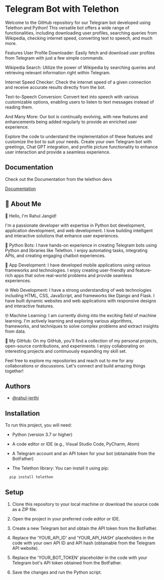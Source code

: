 # Telegram Bot with Telethon

Welcome to the GitHub repository for our Telegram bot developed using Telethon and Python! This versatile bot offers a wide range of functionalities, including downloading user profiles, searching queries from Wikipedia, checking internet speed, converting text to speech, and much more.

Features
User Profile Downloader: Easily fetch and download user profiles from Telegram with just a few simple commands.

Wikipedia Search: Utilize the power of Wikipedia by searching queries and retrieving relevant information right within Telegram.

Internet Speed Checker: Check the internet speed of a given connection and receive accurate results directly from the bot.

Text-to-Speech Conversion: Convert text into speech with various customizable options, enabling users to listen to text messages instead of reading them.

And Many More: Our bot is continually evolving, with new features and enhancements being added regularly to provide an enriched user experience.

Explore the code to understand the implementation of these features and customize the bot to suit your needs. Create your own Telegram bot with greetings, Chat GPT integration, and profile picture functionality to enhance user interaction and provide a seamless experience.




## Documentation
Check out the Documentation from the telethon devs

[Documentation](https://docs.telethon.dev/en/stable/#)


## 🚀 About Me
👋 Hello, I'm Rahul Jangid!

 I'm a passionate developer with expertise in Python bot development, application development, and web development. I love building intelligent and interactive solutions that enhance user experiences.

🤖 Python Bots:
I have hands-on experience in creating Telegram bots using Python and libraries like Telethon. I enjoy automating tasks, integrating APIs, and creating engaging chatbot experiences.

📱 App Development:
I have developed mobile applications using various frameworks and technologies. I enjoy creating user-friendly and feature-rich apps that solve real-world problems and provide seamless experiences.

🌐 Web Development:
I have a strong understanding of web technologies including HTML, CSS, JavaScript, and frameworks like Django and Flask. I have built dynamic websites and web applications with responsive designs and interactive features.

🤓 Machine Learning:
I am currently diving into the exciting field of machine learning. I'm actively learning and exploring various algorithms, frameworks, and techniques to solve complex problems and extract insights from data.

🚀 My GitHub:
On my GitHub, you'll find a collection of my personal projects, open-source contributions, and experiments. I enjoy collaborating on interesting projects and continuously expanding my skill set.

Feel free to explore my repositories and reach out to me for any collaborations or discussions. Let's connect and build amazing things together!



## Authors

- [@rahul-jerthi](https://www.github.com/rahul-jerthi)


## Installation

To run this project, you will need:

- Python (version 3.7 or higher)

- A code editor or IDE (e.g., Visual Studio Code, PyCharm, Atom)

- A Telegram account and an API token for your bot (obtainable from the BotFather)

- The Telethon library: You can install it using pip:


```bash
  pip install telethon
```

## Setup


1. Clone this repository to your local machine or download the source code as a ZIP file.

2. Open the project in your preferred code editor or IDE.
3. Create a new Telegram bot and obtain the API token from the BotFather.
4. Replace the 'YOUR_API_ID' and 'YOUR_API_HASH' placeholders in the code with your own API ID and API hash (obtainable from the Telegram API website).

5. Replace the 'YOUR_BOT_TOKEN' placeholder in the code with your Telegram bot's API token obtained from the BotFather.

6. Save the changes and run the Python script.